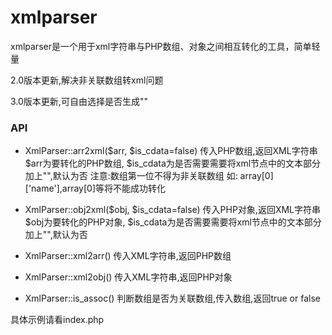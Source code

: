 # xmlparser
xmlparser是一个用于xml字符串与PHP数组、对象之间相互转化的工具，简单轻量

2.0版本更新,解决非关联数组转xml问题

3.0版本更新,可自由选择是否生成"<!--[CDATA[xxx]-->"

### API

* XmlParser::arr2xml($arr, $is_cdata=false)
    传入PHP数组,返回XML字符串
    $arr为要转化的PHP数组,
    $is_cdata为是否需要需要将xml节点中的文本部分加上"<!--[CDATA[xxx]-->",默认为否
    注意:数组第一位不得为非关联数组
    如: array[0]['name'],array[0]等将不能成功转化

* XmlParser::obj2xml($obj, $is_cdata=false)
传入PHP对象,返回XML字符串
$obj为要转化的PHP对象,
$is_cdata为是否需要需要将xml节点中的文本部分加上"<!--[CDATA[xxx]-->",默认为否

* XmlParser::xml2arr()
传入XML字符串,返回PHP数组

* XmlParser::xml2obj()
传入XML字符串,返回PHP对象

* XmlParser::is_assoc()
判断数组是否为关联数组,传入数组,返回true or false

具体示例请看index.php